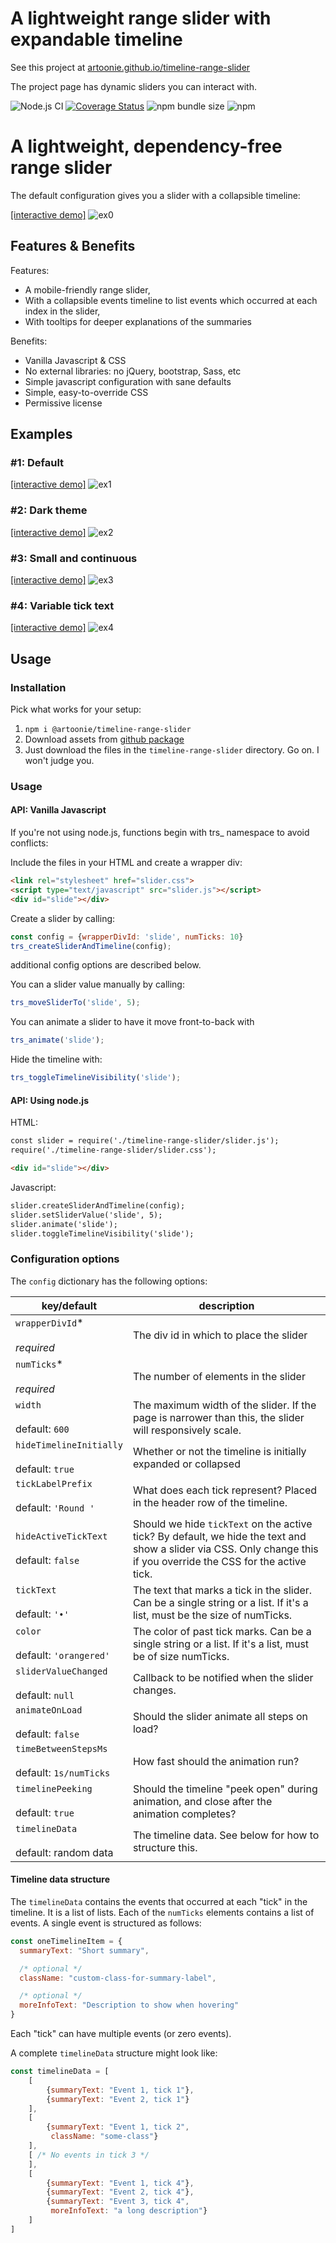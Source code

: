 # A lightweight range slider with expandable timeline

See this project at [artoonie.github.io/timeline-range-slider](https://artoonie.github.io/timeline-range-slider)

The project page has dynamic sliders you can interact with.

![Node.js CI](https://github.com/artoonie/timeline-range-slider/workflows/Node.js%20CI/badge.svg)
[![Coverage Status](https://coveralls.io/repos/github/artoonie/timeline-range-slider/badge.svg?branch=main)](https://coveralls.io/github/artoonie/timeline-range-slider?branch=main)
![npm bundle size](https://img.shields.io/bundlephobia/min/@artoonie/timeline-range-slider)
![npm](https://img.shields.io/npm/dm/@artoonie/timeline-range-slider)


# A lightweight, dependency-free range slider

The default configuration gives you a slider with a collapsible timeline:

[\[interactive demo\]](https://artoonie.github.io/timeline-range-slider)
![ex0](docs/images/ex0.png)

## Features & Benefits
Features:
* A mobile-friendly range slider,
* With a collapsible events timeline to list events which occurred at each index in the slider,
* With tooltips for deeper explanations of the summaries

Benefits:
* Vanilla Javascript & CSS
* No external libraries: no jQuery, bootstrap, Sass, etc
* Simple javascript configuration with sane defaults
* Simple, easy-to-override CSS
* Permissive license

## Examples
### #1: Default

[\[interactive demo\]](https://artoonie.github.io/timeline-range-slider)
![ex1](docs/images/ex0.png)

### #2: Dark theme

[\[interactive demo\]](https://artoonie.github.io/timeline-range-slider)
![ex2](docs/images/ex2.png)

### #3: Small and continuous

[\[interactive demo\]](https://artoonie.github.io/timeline-range-slider)
![ex3](docs/images/ex3.png)

### #4: Variable tick text

[\[interactive demo\]](https://artoonie.github.io/timeline-range-slider)
![ex4](docs/images/ex4.png)

## Usage

### Installation
Pick what works for your setup:
1. `npm i @artoonie/timeline-range-slider`
2. Download assets from [github package](https://github.com/artoonie/timeline-range-slider/packages/592040)
3. Just download the files in the `timeline-range-slider` directory. Go on. I won't judge you.

### Usage
#### API: Vanilla Javascript
If you're not using node.js, functions begin with trs\_ namespace to avoid conflicts:

Include the files in your HTML and create a wrapper div:
```html
<link rel="stylesheet" href="slider.css">
<script type="text/javascript" src="slider.js"></script>
<div id="slide"></div>
```

Create a slider by calling:
```javascript
const config = {wrapperDivId: 'slide', numTicks: 10}
trs_createSliderAndTimeline(config);
```
additional config options are described below.

You can a slider value manually by calling:
```javascript
trs_moveSliderTo('slide', 5);
```

You can animate a slider to have it move front-to-back with
```javascript
trs_animate('slide');
```

Hide the timeline with:
```javascript
trs_toggleTimelineVisibility('slide');
```

#### API: Using node.js
HTML:
```html
const slider = require('./timeline-range-slider/slider.js');
require('./timeline-range-slider/slider.css');

<div id="slide"></div>
```

Javascript:
```html
slider.createSliderAndTimeline(config);
slider.setSliderValue('slide', 5);
slider.animate('slide');
slider.toggleTimelineVisibility('slide');
```

### Configuration options
The `config` dictionary has the following options:

| key/default | description |
| --- | --- |
| `wrapperDivId`\* <br/><br/> _required_ | The div id in which to place the slider |
| `numTicks`\* <br/><br/> _required_ | The number of elements in the slider |
| `width` <br/><br/> default: `600` | The maximum width of the slider. If the page is narrower than this, the slider will responsively scale. |
| `hideTimelineInitially` <br/><br/> default: `true` | Whether or not the timeline is initially expanded or collapsed |
| `tickLabelPrefix` <br/><br/> default: `'Round '` | What does each tick represent? Placed in the header row of the timeline. |
| `hideActiveTickText` <br/><br/> default: `false` | Should we hide `tickText` on the active tick? By default, we hide the text and show a slider via CSS. Only change this if you override the CSS for the active tick. |
| `tickText` <br/><br/> default: `'•'` | The text that marks a tick in the slider. Can be a single string or a list. If it's a list, must be the size of numTicks. |
| `color` <br/><br/> default: `'orangered'` | The color of past tick marks. Can be a single string or a list. If it's a list, must be of size numTicks. |
| `sliderValueChanged` <br/><br/> default: `null` | Callback to be notified when the slider changes. |
| `animateOnLoad` <br/><br/> default: `false` | Should the slider animate all steps on load? |
| `timeBetweenStepsMs` <br/><br/> default: `1s/numTicks` | How fast should the animation run? |
| `timelinePeeking` <br/><br/> default: `true` | Should the timeline "peek open" during animation, and close after the animation completes? |
| `timelineData` <br/><br/> default: random data | The timeline data. See below for how to structure this. |

#### Timeline data structure
The `timelineData` contains the events that occurred at each "tick" in the timeline.
It is a list of lists. Each of the `numTicks` elements contains a list of events.
A single event is structured as follows:
```javascript
const oneTimelineItem = {
  summaryText: "Short summary",

  /* optional */
  className: "custom-class-for-summary-label",

  /* optional */
  moreInfoText: "Description to show when hovering" 
}
```

Each "tick" can have multiple events (or zero events).

A complete `timelineData` structure might look like:
```javascript
const timelineData = [
    [
        {summaryText: "Event 1, tick 1"},
        {summaryText: "Event 2, tick 1"}
    ],
    [
        {summaryText: "Event 1, tick 2",
         className: "some-class"}
    ],
    [ /* No events in tick 3 */
    ],
    [
        {summaryText: "Event 1, tick 4"},
        {summaryText: "Event 2, tick 4"},
        {summaryText: "Event 3, tick 4",
         moreInfoText: "a long description"}
    ]
]

```
